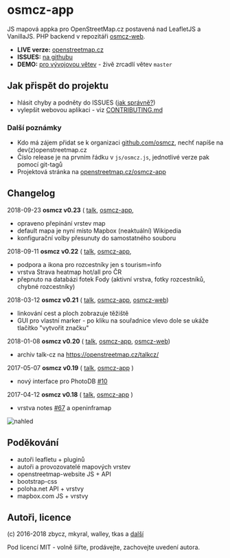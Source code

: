 # osmcz-app

JS mapová appka pro OpenStreetMap.cz postavená nad LeafletJS a VanillaJS.
PHP backend v repozitáři [osmcz-web](https://github.com/osmcz/osmcz-web). 

* **LIVE verze:** [openstreetmap.cz](https://openstreetmap.cz/) 
* **ISSUES:** [na githubu](https://github.com/osmcz/osmcz/issues)
* **DEMO:** [pro vývojovou větev](http://rawgit.com/osmcz/osmcz/master/index.html) - živě zrcadlí větev `master`


## Jak přispět do projektu
* hlásit chyby a podněty do ISSUES ([jak správně?](CONTRIBUTING.md))
* vylepšit webovou aplikaci - viz [CONTRIBUTING.md](CONTRIBUTING.md#přispívání-kódem)


### Další poznámky
* Kdo má zájem přidat se k organizaci [github.com/osmcz](https://github.com/osmcz), nechť napíše na dev(z)openstreetmap.cz
* Číslo release je na prvním řádku v `js/osmcz.js`, jednotlivé verze pak pomocí git-tagů
* Projektová stránka na [openstreetmap.cz/osmcz-app](https://openstreetmap.cz/osmcz-app)

## Changelog
2018-09-23 **osmcz v0.23** (
    [talk](https://openstreetmap.cz/talkcz/c2573),
    [osmcz-app](https://github.com/osmcz/osmcz/compare/v0.22...v0.23), 
- opraveno přepínání vrstev map
- default mapa je nyní místo Mapbox (neaktuální) Wikipedia
- konfigurační volby přesunuty do samostatného souboru

2018-09-11 **osmcz v0.22** (
    [talk](https://openstreetmap.cz/talkcz/c2573),
    [osmcz-app](https://github.com/osmcz/osmcz/compare/v0.21...v0.22), 
- podpora a ikona pro rozcestníky jen s tourism=info
- vrstva Strava heatmap hot/all pro ČR
- přepnuto na databázi fotek Fody (aktivní vrstva, fotky rozcestníků, chybné rozcestníky)

2018-03-12 **osmcz v0.21** (
    [talk](https://openstreetmap.cz/talkcz/c2419),
    [osmcz-app](https://github.com/osmcz/osmcz/compare/v0.20...v0.21), 
    [osmcz-web](https://github.com/osmcz/osmcz-web/compare/deploy_20180108...osmcz:deploy_20180315))
- linkování cest a ploch zobrazuje těžiště
- GUI pro vlastní marker - po kliku na souřadnice vlevo dole se ukáže tlačítko "vytvořit značku"

2018-01-08 **osmcz v0.20** (
    [talk](https://openstreetmap.cz/talkcz/c2355), 
    [osmcz-app](https://github.com/osmcz/osmcz/compare/v0.19...v0.20), 
    [osmcz-web](https://github.com/osmcz/osmcz-web/compare/deploy_20170123...osmcz:deploy_20180108))
- archiv talk-cz na https://openstreetmap.cz/talkcz/

2017-05-07  **osmcz v0.19** (
    [talk](https://openstreetmap.cz/talkcz/c2105), 
    [osmcz-app](https://github.com/osmcz/osmcz/compare/v0.18...v0.19) ) 
- nový interface pro PhotoDB [#10](https://github.com/osmcz/osmcz/issues/10)

2017-04-12  **osmcz v0.18** (
    [talk](https://openstreetmap.cz/talkcz/c2071), 
    [osmcz-app](https://github.com/osmcz/osmcz/compare/v0.17...v0.18) ) 
- vrstva notes [#67](https://github.com/osmcz/osmcz/issues/67) a openinframap


![nahled](https://openstreetmap.cz/data/thumbs/60.700x476.png)


## Poděkování
* autoři leafletu + pluginů
* autoři a provozovatelé mapových vrstev
* openstreetmap-website JS + API
* bootstrap-css
* poloha.net API + vrstvy
* mapbox.com JS + vrstvy


## Autoři, licence 
(c) 2016-2018 zbycz, mkyral, walley, tkas a [další](https://github.com/osmcz/osmcz/graphs/contributors)

Pod licencí MIT - volně šiřte, prodávejte, zachovejte uvedení autora.

